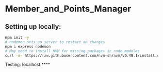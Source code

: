 # Member_and_Points_Manager

## Setting up locally:
```bash
npm init -y
# nodemon sets up server to restart on changes
npm i express nodemon
# May need to install NVM for missing packages in node_modules 
curl -o- https://raw.githubusercontent.com/nvm-sh/nvm/v0.40.1/install.sh | bash

``` 

Testing:
localhost:****